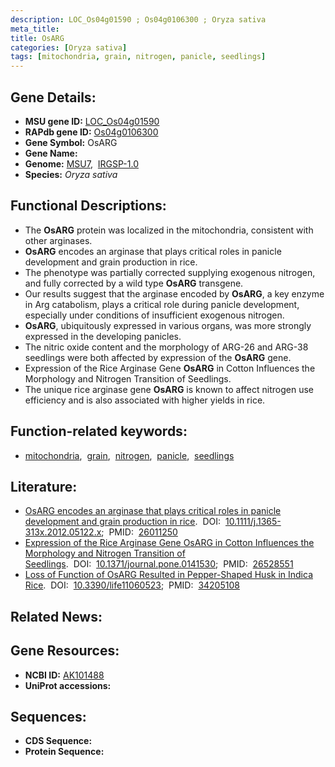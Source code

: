 ```yaml
---
description: LOC_Os04g01590 ; Os04g0106300 ; Oryza sativa
meta_title:
title: OsARG
categories: [Oryza sativa]
tags: [mitochondria, grain, nitrogen, panicle, seedlings]
---
```


## Gene Details:
- **MSU gene ID:** [LOC_Os04g01590](http://rice.uga.edu/cgi-bin/ORF_infopage.cgi?orf=LOC_Os04g01590)  
- **RAPdb gene ID:** [Os04g0106300](https://rapdb.dna.affrc.go.jp/locus/?name=Os04g0106300)  
- **Gene Symbol:** OsARG
- **Gene Name:**
- **Genome:**  [MSU7](http://rice.uga.edu/),&nbsp;&nbsp;[IRGSP-1.0](https://rapdb.dna.affrc.go.jp/download/irgsp1.html)
- **Species:** *Oryza sativa*

## Functional Descriptions:
   - The **OsARG** protein was localized in the mitochondria, consistent with other arginases.
   - **OsARG** encodes an arginase that plays critical roles in panicle development and grain production in rice.
   - The phenotype was partially corrected supplying exogenous nitrogen, and fully corrected by a wild type **OsARG** transgene.
   - Our results suggest that the arginase encoded by **OsARG**, a key enzyme in Arg catabolism, plays a critical role during panicle development, especially under conditions of insufficient exogenous nitrogen.
   - **OsARG**, ubiquitously expressed in various organs, was more strongly expressed in the developing panicles.
   - The nitric oxide content and the morphology of ARG-26 and ARG-38 seedlings were both affected by expression of the **OsARG** gene.
   - Expression of the Rice Arginase Gene **OsARG** in Cotton Influences the Morphology and Nitrogen Transition of Seedlings.
   - The unique rice arginase gene **OsARG** is known to affect nitrogen use efficiency and is also associated with higher yields in rice.

## Function-related keywords:
   - [mitochondria](/tags/mitochondria/),&nbsp;&nbsp;[grain](/tags/grain/),&nbsp;&nbsp;[nitrogen](/tags/nitrogen/),&nbsp;&nbsp;[panicle](/tags/panicle/),&nbsp;&nbsp;[seedlings](/tags/seedlings/)

## Literature:
   - [OsARG encodes an arginase that plays critical roles in panicle development and grain production in rice](https://www.doi.org/10.1111/j.1365-313x.2012.05122.x).&nbsp;&nbsp;DOI:&nbsp;&nbsp;[10.1111/j.1365-313x.2012.05122.x](https://www.doi.org/10.1111/j.1365-313x.2012.05122.x);&nbsp;&nbsp;PMID:&nbsp;&nbsp;[26011250](https://pubmed.ncbi.nlm.nih.gov/26011250/)
   - [Expression of the Rice Arginase Gene OsARG in Cotton Influences the Morphology and Nitrogen Transition of Seedlings](https://www.doi.org/10.1371/journal.pone.0141530).&nbsp;&nbsp;DOI:&nbsp;&nbsp;[10.1371/journal.pone.0141530](https://www.doi.org/10.1371/journal.pone.0141530);&nbsp;&nbsp;PMID:&nbsp;&nbsp;[26528551](https://pubmed.ncbi.nlm.nih.gov/26528551/)
   - [Loss of Function of OsARG Resulted in Pepper-Shaped Husk in Indica Rice](https://www.doi.org/10.3390/life11060523).&nbsp;&nbsp;DOI:&nbsp;&nbsp;[10.3390/life11060523](https://www.doi.org/10.3390/life11060523);&nbsp;&nbsp;PMID:&nbsp;&nbsp;[34205108](https://pubmed.ncbi.nlm.nih.gov/34205108/)

## Related News:

## Gene Resources:
- **NCBI ID:**  [AK101488](http://www.ncbi.nlm.nih.gov/nuccore/AK101488)
- **UniProt accessions:** [](https://www.uniprot.org/uniprotkb//entry)

## Sequences:
- **CDS Sequence:**
- **Protein Sequence:**
